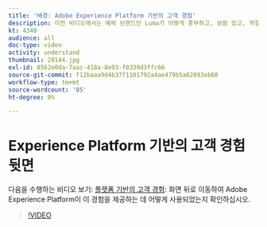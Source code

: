 ```yaml
---
title: '배경: Adobe Experience Platform 기반의 고객 경험'
description: 이전 비디오에서는 예제 브랜드인 Luma가 어떻게 풍부하고, 보람 있고, 적절한 고객 경험을 만들 수 있는지 보았습니다. 이 비디오에서는 Adobe Experience Platform을 사용하여 이 여정을 수행하는 방법을 살펴봅니다.
kt: 4340
audience: all
doc-type: video
activity: understand
thumbnail: 28144.jpg
exl-id: 8562e0da-7aac-418a-8e93-f0339d3ffc66
source-git-commit: f12baaa9d4b37f1101792a4ae479b5a62893eb68
workflow-type: tm+mt
source-wordcount: '85'
ht-degree: 0%

---
```


# Experience Platform 기반의 고객 경험 뒷면

다음을 수행하는 비디오 보기: [플랫폼 기반의 고객 경험](customer-experience.md): 화면 뒤로 이동하여 Adobe Experience Platform이 이 경험을 제공하는 데 어떻게 사용되었는지 확인하십시오.

>[!VIDEO](https://video.tv.adobe.com/v/28144?quality=12&learn=on)
